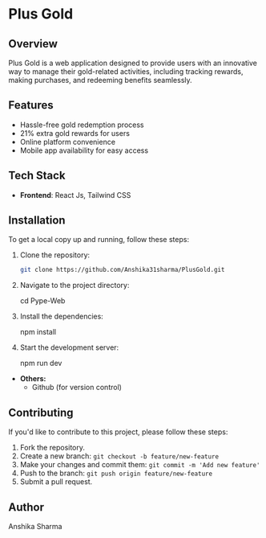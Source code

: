 # Plus Gold

## Overview

Plus Gold is a web application designed to provide users with an innovative way to manage their gold-related activities, including tracking rewards, making purchases, and redeeming benefits seamlessly.

## Features

- Hassle-free gold redemption process
- 21% extra gold rewards for users
- Online platform convenience
- Mobile app availability for easy access

## Tech Stack

- **Frontend**: React Js, Tailwind CSS


## Installation

To get a local copy up and running, follow these steps:

1. Clone the repository:

   ```bash
   git clone https://github.com/Anshika31sharma/PlusGold.git
2. Navigate to the project directory: 
   
   cd Pype-Web
3. Install the dependencies:
   
   npm install
   
4. Start the development server:

   npm run dev

- **Others:**
  - Github (for version control)
 

## Contributing

If you'd like to contribute to this project, please follow these steps:

1. Fork the repository.
2. Create a new branch: `git checkout -b feature/new-feature`
3. Make your changes and commit them: `git commit -m 'Add new feature'`
4. Push to the branch: `git push origin feature/new-feature`
5. Submit a pull request.

## Author

Anshika Sharma